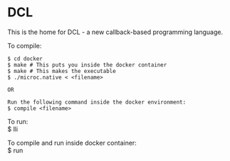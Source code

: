 # DCL
  
This is the home for DCL - a new callback-based programming language.
  
To compile:  
  
	$ cd docker  
	$ make # This puts you inside the docker container  
	$ make # This makes the executable  
	$ ./microc.native < <filename>  
  
	OR  
  	
	Run the following command inside the docker environment:  
	$ compile <filename>  
  
To run:  
	$ lli <compiled file> 
  
To compile and run inside docker container:  
	$ run <filename>

